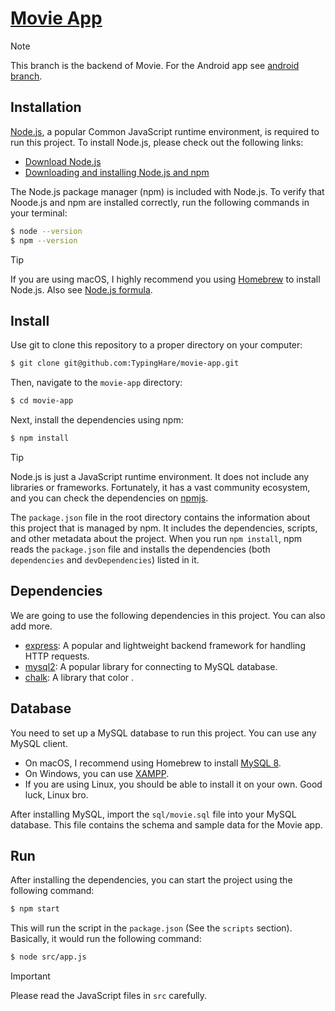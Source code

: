 # [Movie App](https://github.com/TypingHare/movie-app)

> [!NOTE]
> This branch is the backend of Movie. For the Android app see [android branch](https://github.com/TypingHare/movie-app/tree/android).

## Installation

[Node.js](https://nodejs.org/en/download/), a popular Common JavaScript runtime environment, is required to run this project. To install Node.js, please check out the following links:

- [Download Node.js](https://nodejs.org/en/download)
- [Downloading and installing Node.js and npm](https://docs.npmjs.com/downloading-and-installing-node-js-and-npm)

The Node.js package manager (npm) is included with Node.js. To verify that Noode.js and npm are installed correctly, run the following commands in your terminal:

```bash
$ node --version
$ npm --version
```

> [!TIP]
> If you are using macOS, I highly recommend you using [Homebrew](https://brew.sh/) to install Node.js. Also see [Node.js formula](https://formulae.brew.sh/formula/node).

## Install

Use git to clone this repository to a proper directory on your computer:

```bash
$ git clone git@github.com:TypingHare/movie-app.git
```

Then, navigate to the `movie-app` directory:

```bash
$ cd movie-app
```

Next, install the dependencies using npm:

```bash
$ npm install
```

> [!TIP]
> Node.js is just a JavaScript runtime environment. It does not include any libraries or frameworks. Fortunately, it has a vast community ecosystem, and you can check the dependencies on [npmjs](https://www.npmjs.com).
>
> The `package.json` file in the root directory contains the information about this project that is managed by npm. It includes the dependencies, scripts, and other metadata about the project. When you run `npm install`, npm reads the `package.json` file and installs the dependencies (both `dependencies` and `devDependencies`) listed in it.

## Dependencies

We are going to use the following dependencies in this project. You can also add more.

- [express](https://www.npmjs.com/package/express): A popular and lightweight backend framework for handling HTTP requests.
- [mysql2](https://www.npmjs.com/package/mysql2): A popular library for connecting to MySQL database.
- [chalk](https://www.npmjs.com/package/chalk): A library that color .

## Database

You need to set up a MySQL database to run this project. You can use any MySQL client.

- On macOS, I recommend using Homebrew to install [MySQL 8](https://formulae.brew.sh/formula/mysql).
- On Windows, you can use [XAMPP](https://www.apachefriends.org/index.html).
- If you are using Linux, you should be able to install it on your own. Good luck, Linux bro.

After installing MySQL, import the `sql/movie.sql` file into your MySQL database. This file contains the schema and sample data for the Movie app.

## Run

After installing the dependencies, you can start the project using the following command:

```bash
$ npm start
```

This will run the script in the `package.json` (See the `scripts` section). Basically, it would run the following command:

```bash
$ node src/app.js
```

> [!IMPORTANT]
> Please read the JavaScript files in `src` carefully.
